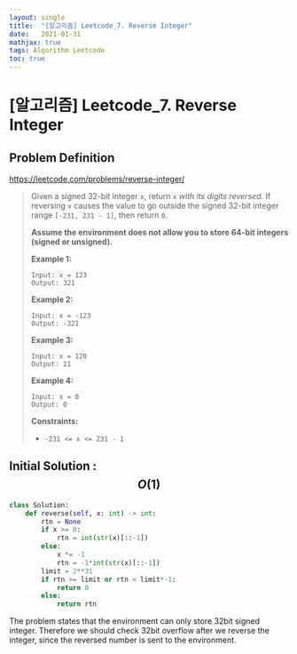 ```yaml
---
layout: single
title:  "[알고리즘] Leetcode_7. Reverse Integer"
date:   2021-01-31
mathjax: true
tags: Algorithm Leetcode
toc: true
---
```


# [알고리즘] Leetcode_7. Reverse Integer

## Problem Definition

https://leetcode.com/problems/reverse-integer/

 > Given a signed 32-bit integer `x`, return `x` *with its digits reversed*. If reversing `x` causes the value to go outside the signed 32-bit integer range `[-231, 231 - 1]`, then return `0`.
 >
 > **Assume the environment does not allow you to store 64-bit integers (signed or unsigned).**
 >
 >  
 >
 > **Example 1:**
 >
 > ```
 > Input: x = 123
 > Output: 321
 > ```
 >
 > **Example 2:**
 >
 > ```
 > Input: x = -123
 > Output: -321
 > ```
 >
 > **Example 3:**
 >
 > ```
 > Input: x = 120
 > Output: 21
 > ```
 >
 > **Example 4:**
 >
 > ```
 > Input: x = 0
 > Output: 0
 > ```
 >
 >  
 >
 > **Constraints:**
 >
 > - `-231 <= x <= 231 - 1`

## Initial Solution : $$O(1)$$

```python
class Solution:
    def reverse(self, x: int) -> int:
        rtn = None
        if x >= 0:
            rtn = int(str(x)[::-1])
        else:
            x *= -1 
            rtn = -1*int(str(x)[::-1])
        limit = 2**31
        if rtn >= limit or rtn < limit*-1:
            return 0
        else:
            return rtn
```

The problem states that the environment can only store 32bit signed integer.  Therefore we should check 32bit overflow after we reverse the integer, since the reversed number is sent to the environment.
